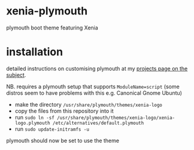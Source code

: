# xenia-plymouth
plymouth boot theme featuring Xenia

# installation

detailed instructions on customising plymouth at my [projects page on the subject](http://tranarchy.fish/~rowan/projects/redecorating.html).

NB. requires a plymouth setup that supports `ModuleName=script` (some distros seem to have problems with this e.g. Canonical Gnome Ubuntu)

- make the directory `/usr/share/plymouth/themes/xenia-logo`
- copy the files from this repository into it
- run `sudo ln -sf /usr/share/plymouth/themes/xenia-logo/xenia-logo.plymouth /etc/alternatives/default.plymouth`
- run `sudo update-initramfs -u`

plymouth should now be set to use the theme
